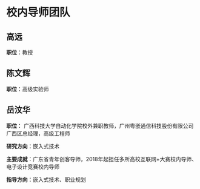 # 校内导师团队

## 高远
<!-- 图片：/assets/img/mentors/gaoyuan.png -->
**职位**：教授


## 陈文辉
<!-- 图片：/assets/img/mentors/chenwenhui.png -->
**职位**：高级实验师


## 岳汶华
<!-- 图片：/assets/img/mentors/yuewenhua.png -->
**职位**： 广西科技大学自动化学院校外兼职教师，广州粤嵌通信科技股份有限公司广西区总经理，高级工程师

**研究方向**：嵌入式技术

**主要成就**：广东省青年创客导师，2018年起担任多所高校互联网+大赛校内导师、电子设计竞赛校内导师

**指导方向**：嵌入式技术、职业规划

